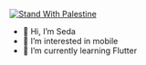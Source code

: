 [![Stand With Palestine](https://raw.githubusercontent.com/TheBSD/StandWithPalestine/main/banner-no-action.svg)](https://thebsd.github.io/StandWithPalestine)
- 👋 Hi, I’m Seda
- 👀 I’m interested in mobile 
- 🌱 I’m currently learning Flutter

<!---
sedsax/sedsax is a ✨ special ✨ repository because its `README.md` (this file) appears on your GitHub profile.
You can click the Preview link to take a look at your changes.
--->
